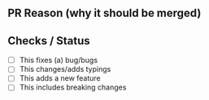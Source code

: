 ## PR Reason (why it should be merged)
<!-- If it fixes/closes an issue, please reference it here -->

## Checks / Status

<!-- Add an `x` inside/inbetween `[ ]` if yes, leave blank if no. (e.g. `[x]`) -->
- [ ] This fixes (a) bug/bugs
- [ ] This changes/adds typings
- [ ] This adds a new feature
- [ ] This includes breaking changes

